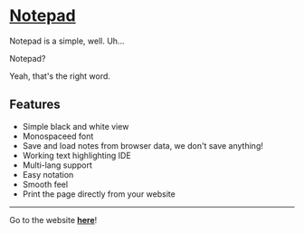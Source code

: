 # [Notepad](https://notepad.bd103.repl.co)

Notepad is a simple, well. Uh...

Notepad?

Yeah, that's the right word.

## Features

- Simple black and white view
- Monospaceed font
- Save and load notes from browser data, we don't save anything!
- Working text highlighting IDE
- Multi-lang support
- Easy notation
- Smooth feel
- Print the page directly from your website

---

Go to the website [**here**](https://notepad.bd103.repl.co)!